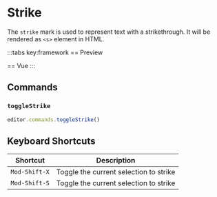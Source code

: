 # Strike

The `strike` mark is used to represent text with a strikethrough. It will be rendered as `<s>` element in HTML.

<script setup>
import { ExamplePlaygroundLazy } from '../../components/example-playground-lazy'
import App from '../../components/vue-strike/App.vue'
</script>

:::tabs key:framework
== Preview

<div class="p-2"><App/></div>
== Vue
<ExamplePlaygroundLazy example="vue-strike" />
:::

## Commands

### `toggleStrike`

```ts
editor.commands.toggleStrike()
```

## Keyboard Shortcuts

| Shortcut      | Description                            |
| ------------- | -------------------------------------- |
| `Mod-Shift-X` | Toggle the current selection to strike |
| `Mod-Shift-S` | Toggle the current selection to strike |
